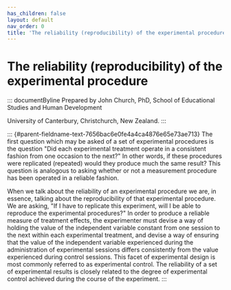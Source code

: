 ```yaml
---
has_children: false
layout: default
nav_order: 0
title: 'The reliability (reproducibility) of the experimental procedure '
---
```

# The reliability (reproducibility) of the experimental procedure 


::: documentByline
Prepared by John Church, PhD, School of Educational Studies and Human
Development

University of Canterbury, Christchurch, New Zealand.
:::

::: {#parent-fieldname-text-7656bac6e0fe4a4ca4876e65e73ae713}
The first question which may be asked of a set of experimental
procedures is the question "Did each experimental treatment operate in a
consistent fashion from one occasion to the next?" In other words, if
these procedures were replicated (repeated) would they produce much the
same result? This question is analogous to asking whether or not a
measurement procedure has been operated in a reliable fashion.

When we talk about the reliability of an experimental procedure we are,
in essence, talking about the reproducibility of that experimental
procedure. We are asking, "If I have to replicate this experiment, will
I be able to reproduce the experimental procedures?" In order to produce
a reliable measure of treatment effects, the experimenter must devise a
way of holding the value of the independent variable constant from one
session to the next within each experimental treatment, and devise a way
of ensuring that the value of the independent variable experienced
during the administration of experimental sessions differs consistently
from the value experienced during control sessions. This facet of
experimental design is most commonly referred to as experimental
control. The reliability of a set of experimental results is closely
related to the degree of experimental control achieved during the course
of the experiment.
:::
